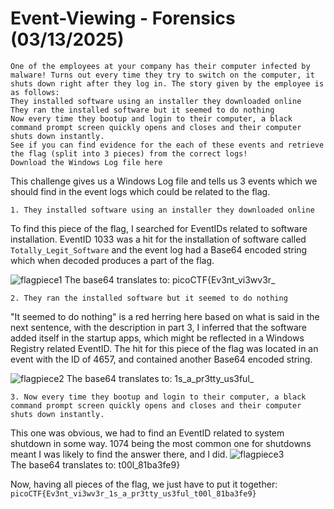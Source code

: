 # Event-Viewing - Forensics (03/13/2025)
```
One of the employees at your company has their computer infected by malware! Turns out every time they try to switch on the computer, it shuts down right after they log in. The story given by the employee is as follows:
They installed software using an installer they downloaded online
They ran the installed software but it seemed to do nothing
Now every time they bootup and login to their computer, a black command prompt screen quickly opens and closes and their computer shuts down instantly.
See if you can find evidence for the each of these events and retrieve the flag (split into 3 pieces) from the correct logs!
Download the Windows Log file here
```
This challenge gives us a Windows Log file and tells us 3 events which we should find in the event logs which could be related to the flag.

`1. They installed software using an installer they downloaded online`

To find this piece of the flag, I searched for EventIDs related to software installation. EventID 1033 was a hit for the installation of software called `Totally_Legit_Software` and the event log had a Base64 encoded string which when decoded produces a part of the flag.

![flagpiece1](https://i.imgur.com/jFUesAA.png)
The base64 translates to: picoCTF{Ev3nt_vi3wv3r_

`2. They ran the installed software but it seemed to do nothing`

"It seemed to do nothing" is a red herring here based on what is said in the next sentence, with the description in part 3, I inferred that the software added itself in the startup apps, which might be reflected in a Windows Registry related EventID. The hit for this piece of the flag was located in an event with the ID of 4657, and contained another Base64 encoded string.<br>

![flagpiece2](https://i.imgur.com/myeDzfV.png)
The base64 translates to: 1s_a_pr3tty_us3ful_

`3. Now every time they bootup and login to their computer, a black command prompt screen quickly opens and closes and their computer shuts down instantly.`

This one was obvious, we had to find an EventID related to system shutdown in some way. 1074 being the most common one for shutdowns meant I was likely to find the answer there, and I did.
![flagpiece3](https://i.imgur.com/DIy8Nnl.png)<br>
The base64 translates to: t00l_81ba3fe9}

Now, having all pieces of the flag, we just have to put it together: `picoCTF{Ev3nt_vi3wv3r_1s_a_pr3tty_us3ful_t00l_81ba3fe9}`
